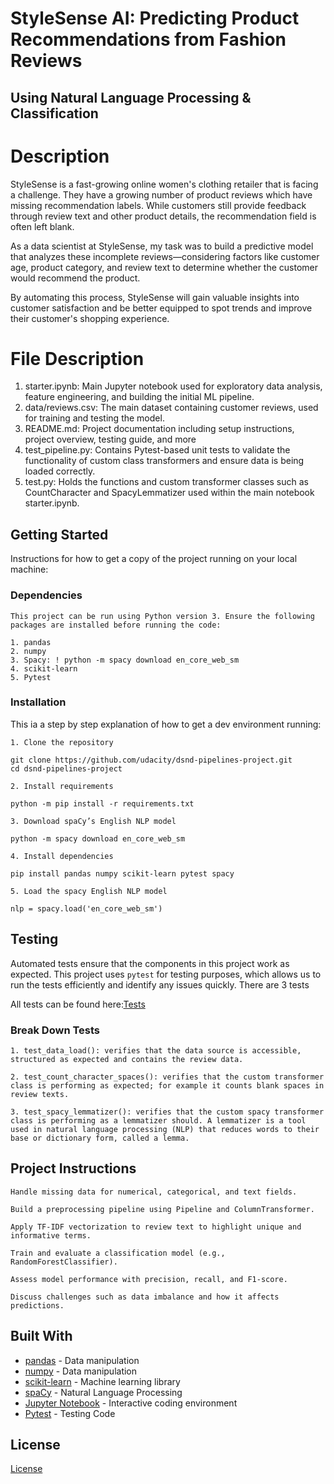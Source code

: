 # StyleSense AI: Predicting Product Recommendations from Fashion Reviews

## Using Natural Language Processing & Classification

# Description 

StyleSense is a fast-growing online women's clothing retailer that is facing a challenge. They have a growing number of product reviews which have missing recommendation labels. While customers still provide feedback through review text and other product details, the recommendation field is often left blank.

As a data scientist at StyleSense, my task was to build a predictive model that analyzes these incomplete reviews—considering factors like customer age, product category, and review text to determine whether the customer would recommend the product.

By automating this process, StyleSense will gain valuable insights into customer satisfaction and be better equipped to spot trends and improve their customer's shopping experience.

# File Description


1. starter.ipynb:	Main Jupyter notebook used for exploratory data analysis, feature engineering, and building the initial ML pipeline.
2. data/reviews.csv: The main dataset containing customer reviews, used for training and testing the model.
3. README.md: Project documentation including setup instructions, project overview, testing guide, and more
4. test_pipeline.py: Contains Pytest-based unit tests to validate the functionality of custom class transformers and ensure data is being loaded correctly.
5. test.py:	Holds the functions and custom transformer classes such as CountCharacter and SpacyLemmatizer used within the main notebook starter.ipynb.


## Getting Started

Instructions for how to get a copy of the project running on your local machine:

### Dependencies

```
This project can be run using Python version 3. Ensure the following packages are installed before running the code:

1. pandas
2. numpy
3. Spacy: ! python -m spacy download en_core_web_sm
4. scikit-learn
5. Pytest
```

### Installation

This ia a step by step explanation of how to get a dev environment running:

```
1. Clone the repository

git clone https://github.com/udacity/dsnd-pipelines-project.git
cd dsnd-pipelines-project

2. Install requirements

python -m pip install -r requirements.txt

3. Download spaCy’s English NLP model

python -m spacy download en_core_web_sm

4. Install dependencies

pip install pandas numpy scikit-learn pytest spacy

5. Load the spacy English NLP model

nlp = spacy.load('en_core_web_sm')
```

## Testing

Automated tests ensure that the components in this project work as expected. This project uses `pytest` for testing purposes, which allows us to run the tests efficiently and identify any issues quickly. There are 3 tests

All tests can be found here:[Tests](test_pipeline.py)

### Break Down Tests

```
1. test_data_load(): verifies that the data source is accessible, structured as expected and contains the review data.

2. test_count_character_spaces(): verifies that the custom transformer class is performing as expected; for example it counts blank spaces in review texts.

3. test_spacy_lemmatizer(): verifies that the custom spacy transformer class is performing as a lemmatizer should. A lemmatizer is a tool used in natural language processing (NLP) that reduces words to their base or dictionary form, called a lemma.

```

## Project Instructions

```
Handle missing data for numerical, categorical, and text fields.

Build a preprocessing pipeline using Pipeline and ColumnTransformer.

Apply TF-IDF vectorization to review text to highlight unique and informative terms.

Train and evaluate a classification model (e.g., RandomForestClassifier).

Assess model performance with precision, recall, and F1-score.

Discuss challenges such as data imbalance and how it affects predictions.
```

## Built With

* [pandas](https://pandas.pydata.org/) - Data manipulation
* [numpy](https://numpy.org/) - Data manipulation
* [scikit-learn](https://scikit-learn.org/stable/) - Machine learning library
* [spaCy](https://spacy.io/) - Natural Language Processing
* [Jupyter Notebook](https://jupyter.org/) - Interactive coding environment
* [Pytest](https://docs.pytest.org/en/stable/) - Testing Code



## License

[License](LICENSE.txt)
